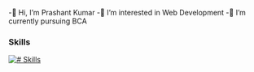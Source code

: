 -👋 Hi, I’m Prashant Kumar
-👀 I’m interested in Web Development
-🌱 I’m currently pursuing BCA
### Skills
[![# Skills](https://skillicons.dev/icons?i=html,css,js,tailwind,react,github,figma,docker&theme=dark)](https://skillicons.dev)

